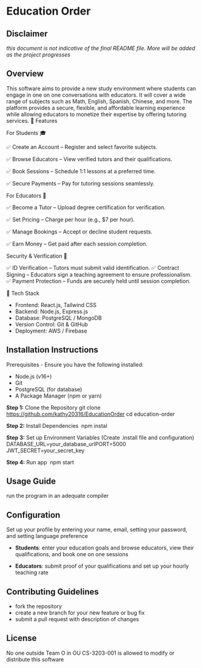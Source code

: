 # Education Order 

## Disclaimer
_this document is not indicative of the final README file. More will be added as the project progresses_

## Overview
This software aims to provide a new study environment  where students can engage in one on one conversations with educators. It will cover a wide range of subjects such as Math, English, Spanish, Chinese, and more. The platform provides a secure, flexible, and affordable learning experience while allowing educators to monetize their expertise by offering tutoring services.
🚀 Features​

For Students 🎓​

✅ Create an Account – Register and select favorite subjects.​

✅ Browse Educators – View verified tutors and their qualifications.​

✅ Book Sessions – Schedule 1:1 lessons at a preferred time.​

✅ Secure Payments – Pay for tutoring sessions seamlessly.​

For Educators 🏫​

✅ Become a Tutor – Upload degree certification for verification.​

✅ Set Pricing – Charge per hour (e.g., $7 per hour).​

✅ Manage Bookings – Accept or decline student requests.​

✅ Earn Money – Get paid after each session completion.​

Security & Verification 🔐​​

✅ ID Verification – Tutors must submit valid identification.​​
✅ Contract Signing – Educators sign a teaching agreement to ensure professionalism.​​
✅ Payment Protection – Funds are securely held until session completion.​​

🔧 Tech Stack​​
- Frontend: React.js, Tailwind CSS​​
- Backend: Node.js, Express.js​​
- Database: PostgreSQL / MongoDB​​
- Version Control: Git & GitHub​​
- Deployment: AWS / Firebase​​

## Installation Instructions
Prerequisites​​ - Ensure you have the following installed:​​
- Node.js (v16+)​​
- Git​​
- PostgreSQL (for database)​​
- A Package Manager (npm or yarn)​​

**Step 1:** Clone the Repository​​
git clone https://github.com/kathy20316/EducationOrder 
cd education-order ​

**Step 2:** Install Dependencies ​
npm instal​

**Step 3:** Set up Environment Variables (Create .install file and configuration)​
DATABASE_URL=your_database_url​
PORT=5000​
JWT_SECRET=your_secret_key​

**Step 4:** Run app ​
npm start ​

## Usage Guide
run the program in an adequate compiler

## Configuration
Set up your profile by entering your name, email, setting your password, and setting language preference

- **Students**: enter your education goals and browse educators, view their qualifications, and book one on one sessions

- **Educators**: submit proof of your qualifications and set up your hourly teaching rate

## Contributing Guidelines
- fork the repository
- create a new branch for your new feature or bug fix
- submit a pull request with description of changes

## License
No one outside Team O in OU CS-3203-001 is allowed to modify or distribute this software
